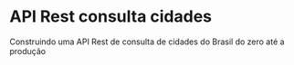 # API Rest consulta cidades
 Construindo uma API Rest de consulta de cidades do Brasil do zero até a produção
